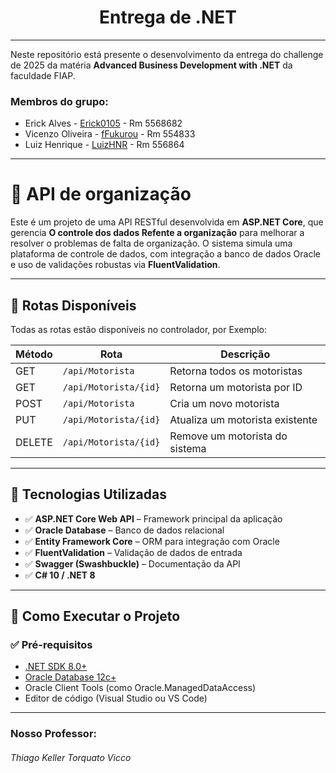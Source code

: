 <div align="center">
  
# Entrega de .NET

</div>

---

Neste repositório está presente o desenvolvimento da entrega do challenge de 2025 da matéria **Advanced Business Development with .NET** da faculdade FIAP.

### Membros do grupo:
- Erick Alves - <a href="https://github.com/Erick0105">Erick0105</a> - Rm 5568682
- Vicenzo Oliveira - <a href="https://github.com/fFukurou">fFukurou</a> - Rm 554833
- Luiz Henrique - <a href="https://github.com/LuizHNR">LuizHNR</a> - Rm 556864

---
# 🚗 API de organização

Este é um projeto de uma API RESTful desenvolvida em **ASP.NET Core**, que gerencia **O controle dos dados Refente a organização** para melhorar a resolver o problemas de falta de organização.
O sistema simula uma plataforma de controle de dados, com integração a banco de dados Oracle e uso de validações robustas via **FluentValidation**.

---

## 📌 Rotas Disponíveis

Todas as rotas estão disponíveis no controlador, por Exemplo:

| Método | Rota                  | Descrição                           |
|--------|------------------------|--------------------------------------|
| GET    | `/api/Motorista`       | Retorna todos os motoristas         |
| GET    | `/api/Motorista/{id}`  | Retorna um motorista por ID         |
| POST   | `/api/Motorista`       | Cria um novo motorista              |
| PUT    | `/api/Motorista/{id}`  | Atualiza um motorista existente     |
| DELETE | `/api/Motorista/{id}`  | Remove um motorista do sistema      |

---

## 🧰 Tecnologias Utilizadas

- ✅ **ASP.NET Core Web API** – Framework principal da aplicação
- ✅ **Oracle Database** – Banco de dados relacional
- ✅ **Entity Framework Core** – ORM para integração com Oracle
- ✅ **FluentValidation** – Validação de dados de entrada
- ✅ **Swagger (Swashbuckle)** – Documentação da API
- ✅ **C# 10 / .NET 8**

---

## 🚀 Como Executar o Projeto

### ✅ Pré-requisitos

- [.NET SDK 8.0+](https://dotnet.microsoft.com/en-us/download/dotnet/8.0)
- [Oracle Database 12c+](https://www.oracle.com/database/)
- Oracle Client Tools (como Oracle.ManagedDataAccess)
- Editor de código (Visual Studio ou VS Code)

---



### Nosso Professor:

###### Thiago Keller Torquato Vicco	

